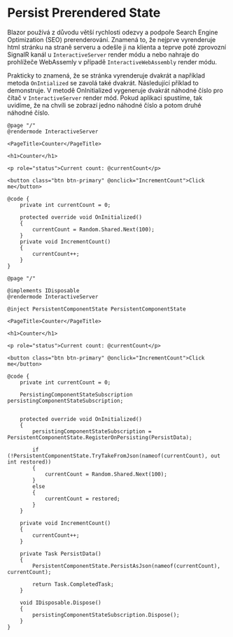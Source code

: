 # Persist Prerendered State

Blazor používá z důvodu větší rychlosti odezvy a podpoře Search Engine Optimization (SEO) prerenderování. Znamená to, že nejprve vyrenderuje html stránku na straně serveru a odešle ji na klienta a teprve poté zprovozní SignalR kanál u ```InteractiveServer``` render módu a nebo nahraje do prohlížeče WebAssemly v případě ```InteractiveWebAssembly``` render módu.

Prakticky to znamená, že se stránka vyrenderuje dvakrát a například metoda ```OnIntialized``` se zavolá také dvakrát. Následující příklad to demonstruje. V metodě OnInitialized vygeneruje dvakrát náhodné číslo pro čítač v ```InteractiveServer``` render mód. Pokud aplikaci spustíme, tak uvidíme, že na chvíli se zobrazí jedno náhodné číslo a potom druhé náhodné číslo.

```razor
@page "/"
@rendermode InteractiveServer

<PageTitle>Counter</PageTitle>

<h1>Counter</h1>

<p role="status">Current count: @currentCount</p>

<button class="btn btn-primary" @onclick="IncrementCount">Click me</button>

@code {
    private int currentCount = 0;

    protected override void OnInitialized()
    {
        currentCount = Random.Shared.Next(100);
    }
    private void IncrementCount()
    {
        currentCount++;
    }
}
```

```razor
@page "/"

@implements IDisposable
@rendermode InteractiveServer

@inject PersistentComponentState PersistentComponentState

<PageTitle>Counter</PageTitle>

<h1>Counter</h1>

<p role="status">Current count: @currentCount</p>

<button class="btn btn-primary" @onclick="IncrementCount">Click me</button>

@code {
    private int currentCount = 0;

    PersistingComponentStateSubscription persistingComponentStateSubscription;


    protected override void OnInitialized()
    {
        persistingComponentStateSubscription = PersistentComponentState.RegisterOnPersisting(PersistData);

        if (!PersistentComponentState.TryTakeFromJson(nameof(currentCount), out int restored))
        {
            currentCount = Random.Shared.Next(100);
        }
        else
        {
            currentCount = restored;
        }
    }

    private void IncrementCount()
    {
        currentCount++;
    }

    private Task PersistData()
    {
        PersistentComponentState.PersistAsJson(nameof(currentCount), currentCount);

        return Task.CompletedTask;
    }

    void IDisposable.Dispose()
    {
        persistingComponentStateSubscription.Dispose();
    }
}
```
